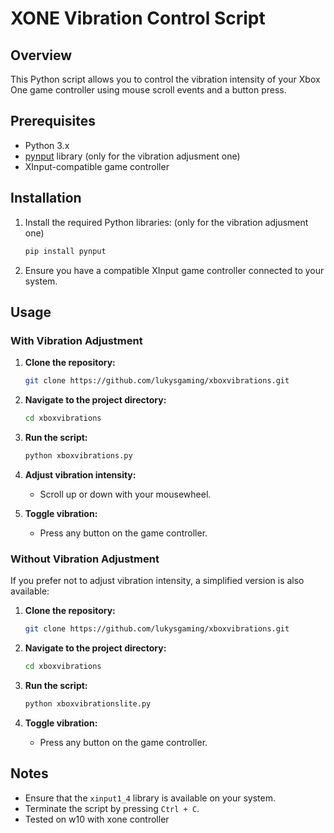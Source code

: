# XONE Vibration Control Script

## Overview

This Python script allows you to control the vibration intensity of your Xbox One game controller using mouse scroll events and a button press.

## Prerequisites

- Python 3.x
- [pynput](https://pypi.org/project/pynput/) library (only for the vibration adjusment one)
- XInput-compatible game controller

## Installation

1. Install the required Python libraries: 
(only for the vibration adjusment one)

    ```bash
    pip install pynput
    ```

3. Ensure you have a compatible XInput game controller connected to your system.

## Usage

### With Vibration Adjustment

1. **Clone the repository:**

    ```bash
    git clone https://github.com/lukysgaming/xboxvibrations.git
    ```

2. **Navigate to the project directory:**

    ```bash
    cd xboxvibrations
    ```

3. **Run the script:**

    ```bash
    python xboxvibrations.py
    ```

4. **Adjust vibration intensity:**
    - Scroll up or down with your mousewheel.

5. **Toggle vibration:**
    - Press any button on the game controller.

### Without Vibration Adjustment

If you prefer not to adjust vibration intensity, a simplified version is also available:

1. **Clone the repository:**

    ```bash
    git clone https://github.com/lukysgaming/xboxvibrations.git
    ```

2. **Navigate to the project directory:**

    ```bash
    cd xboxvibrations
    ```

3. **Run the script:**

    ```bash
    python xboxvibrationslite.py
    ```

4. **Toggle vibration:**
    - Press any button on the game controller.

## Notes

- Ensure that the `xinput1_4` library is available on your system.
- Terminate the script by pressing `Ctrl + C`.
- Tested on w10 with xone controller

